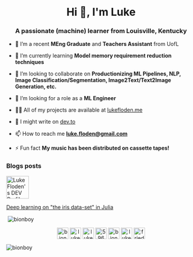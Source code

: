 <header>
 <link rel="stylesheet" href="https://cdn.jsdelivr.net/gh/devicons/devicon@v2.10.1/devicon.min.css">
</header>
  
<h1 align="center">Hi 👋, I'm Luke</h1>
<h3 align="center">A passionate (machine) learner from Louisville, Kentucky</h3>

- 🔭 I’m a recent **MEng Graduate** and **Teachers Assistant** from UofL

- 🌱 I’m currently learning **Model memory requirement reduction techniques**

- 👯 I’m looking to collaborate on **Productionizing ML Pipelines, NLP, Image Classification/Segmentation, Image2Text/Text2Image Generation, etc.**

- 🤝 I’m looking for a role as a **ML Engineer**

- 👨‍💻 All of my projects are available at [lukefloden.me](http://www.lukefloden.me)

- 📝 I might write on [dev.to](https://dev.to/bionboy)

<!-- - 💬 Ask me about **C code for Operating systems (Im a TA for that class)** -->

- 📫 How to reach me **luke.floden@gmail.com**

- ⚡ Fun fact **My music has been distributed on cassette tapes!**

### Blogs posts
<a href="https://dev.to/bionboy">
  <img src="https://d2fltix0v2e0sb.cloudfront.net/dev-badge.svg" alt="Luke Floden's DEV Profile" height="60" width="60">
</a>

<!-- BLOG-POST-LIST:START -->
[Deep learning on "the iris data-set" in Julia](https://dev.to/bionboy/deep-learning-on-the-iris-data-set-in-julia-3pbe)
<!-- BLOG-POST-LIST:END -->

<!-- <p>
  <img align="left" src="https://github-readme-stats.vercel.app/api/top-langs/?username=bionboy&layout=compact&hide=html" alt="bionboy" />
</p> -->

<p>&nbsp;<img align="center" src="https://github-readme-stats.vercel.app/api?username=bionboy&show_icons=true" alt="bionboy" /></p>

<p align="center">
<a href="https://dev.to/bionboy" target="blank"><img align="center" src="https://cdn.jsdelivr.net/npm/simple-icons@3.0.1/icons/dev-dot-to.svg" alt="bionboy" height="30" width="30" /></a>
<a href="https://twitter.com/lukefloden" target="blank"><img align="center" src="https://cdn.jsdelivr.net/npm/simple-icons@3.0.1/icons/twitter.svg" alt="lukefloden" height="30" width="30" /></a>
<a href="https://linkedin.com/in/luke-floden-5191a8133" target="blank"><img align="center" src="https://cdn.jsdelivr.net/npm/simple-icons@3.0.1/icons/linkedin.svg" alt="luke-floden-5191a8133" height="30" width="30" /></a>
<a href="https://stackoverflow.com/users/5960430" target="blank"><img align="center" src="https://cdn.jsdelivr.net/npm/simple-icons@3.0.1/icons/stackoverflow.svg" alt="5960430" height="30" width="30" /></a>
<a href="https://kaggle.com/bionboy" target="blank"><img align="center" src="https://cdn.jsdelivr.net/npm/simple-icons@3.0.1/icons/kaggle.svg" alt="bionboy" height="30" width="30" /></a>
<a href="https://fb.com/luke floden" target="blank"><img align="center" src="https://cdn.jsdelivr.net/npm/simple-icons@3.0.1/icons/facebook.svg" alt="luke floden" height="30" width="30" /></a>
<a href="https://instagram.com/fried__plantains" target="blank"><img align="center" src="https://cdn.jsdelivr.net/npm/simple-icons@3.0.1/icons/instagram.svg" alt="fried__plantains" height="30" width="30" /></a>
</p>
<p align="left"> <img src="https://komarev.com/ghpvc/?username=bionboy" alt="bionboy" /> </p>
